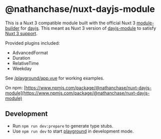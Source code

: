 # @nathanchase/nuxt-dayjs-module

This is a Nuxt 3 compatible module built with the official Nuxt 3 [module-builder](https://github.com/nuxt/module-builder) for [dayjs](https://github.com/iamkun/dayjs/). This meant as Nuxt 3 version of [dayjs-module](https://github.com/nuxt-community/dayjs-module) to satisfy [Nuxt 3 support](https://github.com/nuxt-community/dayjs-module/issues/376).

Provided plugins included:
* AdvancedFormat
* Duration
* RelativeTime
* Weekday

See [/playground/app.vue](https://github.com/nathanchase/dayjs/blob/master/playground/app.vue) for working examples.

On npm: [https://www.npmjs.com/package/@nathanchase/nuxt-dayjs-module](https://www.npmjs.com/package/@nathanchase/nuxt-dayjs-module)

## Development

- Run `npm run dev:prepare` to generate type stubs.
- Use `npm run dev` to start [playground](./playground) in development mode.
